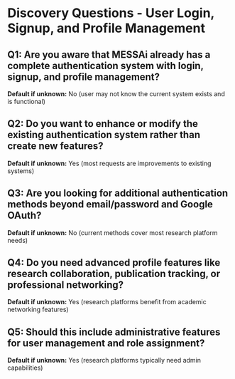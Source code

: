 # Discovery Questions - User Login, Signup, and Profile Management

## Q1: Are you aware that MESSAi already has a complete authentication system with login, signup, and profile management?
**Default if unknown:** No (user may not know the current system exists and is functional)

## Q2: Do you want to enhance or modify the existing authentication system rather than create new features?
**Default if unknown:** Yes (most requests are improvements to existing systems)

## Q3: Are you looking for additional authentication methods beyond email/password and Google OAuth?
**Default if unknown:** No (current methods cover most research platform needs)

## Q4: Do you need advanced profile features like research collaboration, publication tracking, or professional networking?
**Default if unknown:** Yes (research platforms benefit from academic networking features)

## Q5: Should this include administrative features for user management and role assignment?
**Default if unknown:** Yes (research platforms typically need admin capabilities)